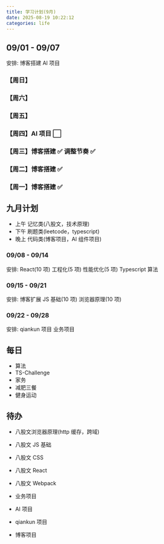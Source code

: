 ```yaml
---
title: 学习计划(9月)
date: 2025-08-19 10:22:12
categories: life
---
```


## 09/01 - 09/07

安排: 博客搭建 AI 项目

### 【周日】

### 【周六】

### 【周五】

### 【周四】AI 项目 ⬜

### 【周三】博客搭建 ✅ 调整节奏 ✅

### 【周二】博客搭建 ✅

### 【周一】博客搭建 ✅

## 九月计划

-   上午 记忆类(八股文，技术原理)
-   下午 刷题类(leetcode，typescript)
-   晚上 代码类(博客项目，AI 组件项目)

### 09/08 - 09/14

安排: React(10 项) 工程化(5 项) 性能优化(5 项) Typescript 算法

### 09/15 - 09/21

安排: 博客扩展 JS 基础(10 项) 浏览器原理(10 项)

### 09/22 - 09/28

安排: qiankun 项目 业务项目

## 每日

-   算法
-   TS-Challenge
-   家务
-   减肥三餐
-   健身运动

## 待办

-   八股文浏览器原理(http 缓存，跨域)
-   八股文 JS 基础
-   八股文 CSS
-   八股文 React
-   八股文 Webpack

-   业务项目
-   AI 项目
-   qiankun 项目
-   博客项目
